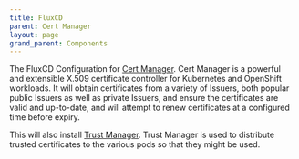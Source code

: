 ```yaml
---
title: FluxCD
parent: Cert Manager
layout: page
grand_parent: Components
---
```


The FluxCD Configuration for [Cert Manager](https://cert-manager.io/). Cert Manager is a powerful and extensible X.509 certificate controller for Kubernetes and OpenShift workloads. It will obtain certificates from a variety of Issuers, both popular public Issuers as well as private Issuers, and ensure the certificates are valid and up-to-date, and will attempt to renew certificates at a configured time before expiry.

This will also install [Trust Manager](https://cert-manager.io/docs/trust/). Trust Manager is used to distribute trusted certificates to the various pods so that they might be used.